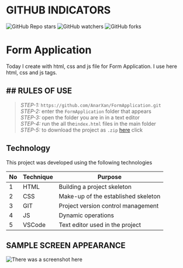 # GITHUB INDICATORS

![GitHub Repo stars](https://img.shields.io/github/stars/cavidsuleyman/Ballon-Game?style=for-the-badge)
![GitHub watchers](https://img.shields.io/github/watchers/cavidsuleyman/Ballon-Game?style=for-the-badge)
![GitHub forks](https://img.shields.io/github/forks/cavidsuleyman/Ballon-Game?style=for-the-badge)

  # Form Application

Today I create with html, css and js file for Form Application. I use here html, css and js tags. 
## ## RULES OF USE

> *STEP-1:* `https://github.com/AnarXan/FormApplication.git` <br/>
> *STEP-2:*  enter the `FormApplication` folder that appears <br/>
> *STEP-3:*  open the folder you are in in a text editor <br/>
> *STEP-4:*  run the  all the`index.html` files in the main folder <br/>
> *STEP-5:*  to download the project as `.zip`  [here](https://github.com/AnarXan/FormApplication/archive/refs/heads/master.zip) click <br/>


## Technology

This project was developed using the following technologies

| No | Technique | Purpose |
| - | ---------- | --------------------- |
| 1 | HTML | Building a project skeleton |
| 2 | CSS |  Make-up of the established skeleton |
| 3 | GIT |  Project version control management |
| 4 | JS | Dynamic operations |
| 5 | VSCode | Text editor used in the project |


## SAMPLE SCREEN APPEARANCE

![There was a screenshot here](./screen1.PNG)
